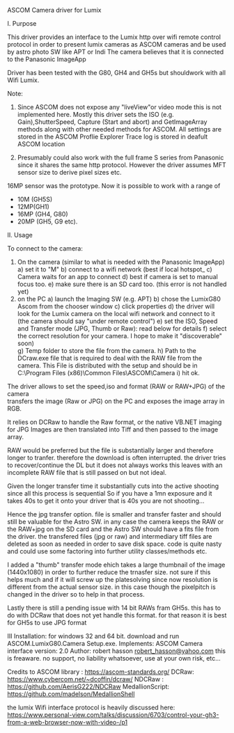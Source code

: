 ASCOM Camera driver for Lumix

 I. Purpose

This driver provides an interface to the Lumix http over wifi remote control protocol
in order to present lumix cameras as ASCOM cameras and be used by astro photo SW like APT or Indi 
The camera believes that it is connected to the Panasonic ImageApp

Driver has been tested with the G80, GH4 and GH5s but shouldwork with all Wifi Lumix.


Note: 
1) Since ASCOM does not expose any "liveView"or video mode this is not implemented here. 
Mostly this driver sets the ISO (e.g. Gain),ShutterSpeed, Capture (Start and abort) and GetImageArray methods along with other needed methods for ASCOM.
All settings are stored in the ASCOM Proflie Explorer
Trace log is stored in deafult ASCOM location 

2) Presumably could also work with the full frame S series from Panasonic since it shares the same http protocol. 
However the driver assumes MFT sensor size to derive pixel sizes etc. 


16MP sensor was the prototype. Now it is possible to work with a range of 
 - 10M (GH5S) 
 - 12MP(GH1) 
 - 16MP (GH4, G80)
 - 20MP (GH5, G9 etc).
 
II. Usage

To connect to the camera:
1) On the camera (similar to what is needed with the Panasonic ImageApp)
	a) set it to "M"
	b) connect to a wifi network (best if local hotspot_
	c) Camera waits for an app to connect 
	d) best if camera is set to manual focus too.
	e) make sure there is an SD card too. (this error is not handled yet)
2) on the PC
	a) launch the Imaging SW (e.g. APT)
	b) chose the LumixG80 Ascom from the chooser window
	c) click properties
	d) the driver will look for the Lumix camera on the local wifi network and connect to it (the camera should say "under remote control")
	e) set the ISO, Speed and Transfer mode (JPG, Thumb or Raw): read below for details
   f) select the correct resolution for your camera. I hope to make it "discoverable" soon)  
	g) Temp folder to store the file from the camera.
	h) Path to the DCraw.exe file that is required to deal with the RAW file from the camera. This File is distributed with the setup and should be in 
C:\Program Files (x86)\Common Files\ASCOM\Camera
	i) hit ok.

The driver allows to set the speed,iso and format (RAW or RAW+JPG) of the camera  
transfers the image (Raw or JPG) on the PC and exposes the image array in RGB.

It relies on DCRaw to handle the Raw format, or the native VB.NET imaging for JPG
Images are then translated into Tiff and then passed to the image array.

RAW would be preferred but the file is substantially larger and therefore longer to tranfer.
therefore the download is often interrupted. the driver tries to recover/continue the DL but it does not always works
this leaves with an incomplete RAW file that is still passed on but not ideal. 

Given the longer transfer time it substantially cuts into the active shooting since all this process is sequential
So if you have a 1mn exposure and it takes 40s to get it onto your driver that is 40s you are not shooting...

Hence the jpg transfer option. file is smaller and transfer faster and should still be valuable for the Astro SW.
in any case the camera keeps the RAW or the RAW+jpg on the SD card and the Astro SW should have a fits file from the driver.
the transfered files (jpg or raw) and intermediary tiff files are deleted as soon as needed in order to save disk space.
code is quite nasty and could use some factoring into further utility classes/methods etc.

I added a "thumb" transfer mode ehich takes a large thumbnail of the image  (1440x1080) in order to further reduce the trnasfer size. 
 not sure if this helps much and if it will screw up the platesolving since now resolution is different from the actual sensor size. 
in this case though the pixelpitch is changed in the driver so to help in that process.

Lastly there is still a pending issue with 14 bit RAWs fram GH5s. this has to do with DCRaw that does not yet handle this format. 
for that reason it is best for GH5s to use JPG format

III Installation:
for windows 32 and 64 bit.
download and run ASCOM.LumixG80.Camera Setup.exe. 
 Implements:	ASCOM Camera interface version: 2.0
 Author:		robert hasson robert_hasson@yahoo.com
  this is freaware. no support, no liability whatsoever, use at your own risk, etc...

 Credits to 
 ASCOM library : https://ascom-standards.org/
 DCRaw: https://www.cybercom.net/~dcoffin/dcraw/
 NDCRaw : https://github.com/AerisG222/NDCRaw
 MedallionScript: https://github.com/madelson/MedallionShell

 the lumix Wifi interface protocol is heavily discussed here: https://www.personal-view.com/talks/discussion/6703/control-your-gh3-from-a-web-browser-now-with-video-/p1